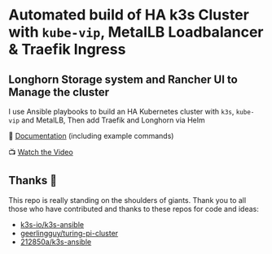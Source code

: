 # Automated build of HA k3s Cluster with `kube-vip`, MetalLB Loadbalancer & Traefik Ingress
## Longhorn Storage system and Rancher UI to Manage the cluster

I use Ansible playbooks to build an HA Kubernetes cluster with `k3s`, `kube-vip` and MetalLB, Then add Traefik and Longhorn via Helm

📄 [Documentation](https://technotim.live/posts/k3s-etcd-ansible/) (including example commands)

📺 [Watch the Video](https://www.youtube.com/watch?v=CbkEWcUZ7zM)


## Thanks 🤝

This repo is really standing on the shoulders of giants. Thank you to all those who have contributed and thanks to these repos for code and ideas:

- [k3s-io/k3s-ansible](https://github.com/k3s-io/k3s-ansible)
- [geerlingguy/turing-pi-cluster](https://github.com/geerlingguy/turing-pi-cluster)
- [212850a/k3s-ansible](https://github.com/212850a/k3s-ansible)
